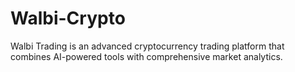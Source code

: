 # Walbi-Crypto
Walbi Trading is an advanced cryptocurrency trading platform that combines AI-powered tools with comprehensive market analytics.
